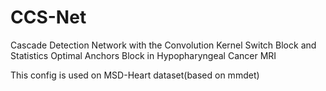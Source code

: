 # CCS-Net
Cascade Detection Network with the Convolution Kernel Switch Block and Statistics Optimal Anchors Block in Hypopharyngeal Cancer MRI

This config is used on MSD-Heart dataset(based on mmdet)
